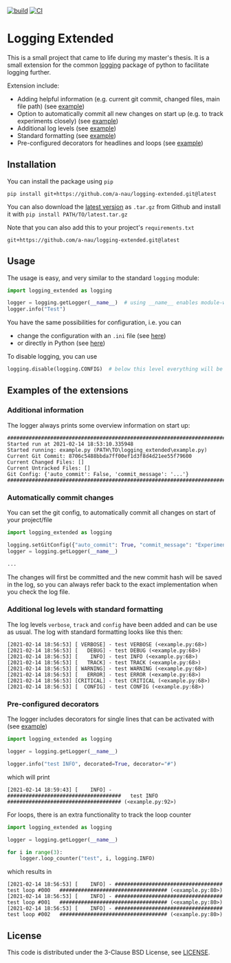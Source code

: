 [![build](https://github.com/a-nau/logging-extended/workflows/build/badge.svg)](https://github.com/a-nau/logging-extended/actions)
[![CI](https://github.com/a-nau/logging-extended/workflows/CI/badge.svg)](https://github.com/a-nau/logging-extended/actions)

# Logging Extended

This is a small project that came to life during my master's thesis. It is a small extension for the
common [logging](https://docs.python.org/3/library/logging.html) package of python to facilitate logging further.

Extension include:

- Adding helpful information (e.g. current git commit, changed files, main file path) (see [example](#additional-information))
- Option to automatically commit all new changes on start up (e.g. to track experiments closely) (see [example](#automatically-commit-changes))
- Additional log levels (see [example](#additional-log-levels-with-standard-formatting))
- Standard formatting (see [example](#additional-log-levels-with-standard-formatting))
- Pre-configured decorators for headlines and loops (see [example](#pre-configured-decorators))

## Installation

You can install the package using `pip`

```shell
pip install git+https://github.com/a-nau/logging-extended.git@latest
```

You can also download the [latest version](https://github.com/a-nau/logging-extended/archive/latest.tar.gz) as `.tar.gz`
from Github and install it with
`pip install PATH/TO/latest.tar.gz`

Note that you can also add this to your project's `requirements.txt`

```shell
git+https://github.com/a-nau/logging-extended.git@latest
```

## Usage

The usage is easy, and very similar to the standard `logging` module:

```python
import logging_extended as logging

logger = logging.getLogger(__name__)  # using __name__ enables module-wide settings
logger.info("Test")
```

You have the same possibilities for configuration, i.e. you can

- change the configuration with an `.ini` file (see [here](logging_extended/logging_config.ini))
- or directly in Python (see [here](logging_extended/example.py))

To disable logging, you can use

```python
logging.disable(logging.CONFIG)  # below this level everything will be ignored
```

## Examples of the extensions

### Additional information

The logger always prints some overview information on start up:

```shell script
##########################################################################################
Started run at 2021-02-14 18:53:10.335948
Started running: example.py (PATH\TO\logging_extended\example.py)
Current Git Commit: 8706c5488bbda7ff00ef1d3f8d4d21ee55f79600
Current Changed Files: []
Current Untracked Files: []
Git Config: {'auto_commit': False, 'commit_message': '...'}
##########################################################################################
```

### Automatically commit changes

You can set the git config, to automatically commit all changes on start of your project/file

```python
import logging_extended as logging

logging.setGitConfig({"auto_commit": True, "commit_message": "Experiment 3a"})
logger = logging.getLogger(__name__)

...
```

The changes will first be committed and the new commit hash will be saved in the log, so you can always refer back to
the exact implementation when you check the log file.

### Additional log levels with standard formatting

The log levels `verbose`, `track` and `config` have been added and can be use as usual. The log with standard formatting
looks like this then:

```shell script
[2021-02-14 18:56:53] [ VERBOSE] - test VERBOSE (<example.py:68>)
[2021-02-14 18:56:53] [   DEBUG] - test DEBUG (<example.py:68>)
[2021-02-14 18:56:53] [    INFO] - test INFO (<example.py:68>)
[2021-02-14 18:56:53] [   TRACK] - test TRACK (<example.py:68>)
[2021-02-14 18:56:53] [ WARNING] - test WARNING (<example.py:68>)
[2021-02-14 18:56:53] [   ERROR] - test ERROR (<example.py:68>)
[2021-02-14 18:56:53] [CRITICAL] - test CRITICAL (<example.py:68>)
[2021-02-14 18:56:53] [  CONFIG] - test CONFIG (<example.py:68>)
```

### Pre-configured decorators

The logger includes decorators for single lines that can be activated with (see [example](logging_extended/example.py))

```python
import logging_extended as logging

logger = logging.getLogger(__name__)

logger.info("test INFO", decorated=True, decorator="#")
```

which will print

```shell
[2021-02-14 18:59:43] [    INFO] - #####################################   test INFO   ##################################### (<example.py:92>)
```

For loops, there is an extra functionality to track the loop counter

```python
import logging_extended as logging

logger = logging.getLogger(__name__)

for i in range(3):
    logger.loop_counter("test", i, logging.INFO)
```

which results in

```shell script
[2021-02-14 18:56:53] [    INFO] - ###################################   test loop #000   ################################### (<example.py:80>)
[2021-02-14 18:56:53] [    INFO] - ###################################   test loop #001   ################################### (<example.py:80>)
[2021-02-14 18:56:53] [    INFO] - ###################################   test loop #002   ################################### (<example.py:80>)
```

## License

This code is distributed under the 3-Clause BSD License, see [LICENSE](LICENSE).


